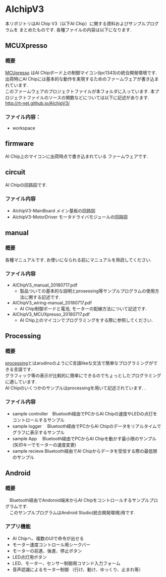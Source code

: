 # AIchipV3

本リポジトリはAI Chip V3（以下AI Chip）に関する資料およびサンプルプログラムを
まとめたものです.  各種ファイルの内容は以下になります.  


## MCUXpresso  

### 概要

[MCUpresso](https://www.nxp.com/jp/support/developer-resources/software-development-tools/mcuxpresso-software-and-tools/mcuxpresso-integrated-development-environment-ide:MCUXpresso-IDE) はAI Chipボード上の制御マイコン(lpc1343)の統合開発環境です.     
出荷時にAI Chipには基本的な動作を実現するためのファームウェアが書き込まれています.  
このファームウェアのプロジェクトファイルが本フォルダに入っています.
本プロジェクトファイルのソースの関数などについては以下に記述があります.  
<http://rt-net.github.io/AIchipV3/>   



### ファイル内容：
 * workspace



## firmware

AI Chip上のマイコンに出荷時点で書き込まれている
ファームウェアです.



## circuit  
AI Chipの回路図です.

### ファイル内容

 * AIchipV3-MainBoard    メイン基板の回路図      
 * AIchipV3-MotorDriver  モータドライバモジュールの回路図



## manual  

### 概要

各種マニュアルです.  お使いになられる前にマニュアルを熟読してください.

### ファイル内容

 * AIChipV3_manual_20180717.pdf
   * 製品ついての基本的な説明とprosessing等サンプルプログラムの使用方法に関する記述です.      
 * AIChipV3_wiring-manual_20180717.pdf  
   * AI Chip制御ボードと電池, モーターの配線方法について記述です. 
 * AIChipV3_MCUXpresso_20180717.pdf  
   * AI Chip上のマイコンでプログラミングをする際に参照してください. 



## Processing  

### 概要

[processing](https://processing.org/)とはarudinoのようにC言語likeな文法で簡単なプログラミングができる言語です.   
グラフィック等の表示が比較的に簡単にできるのでちょっとしたプログラミングに適しています.  
AI Chipのいくつかのサンプルはprocessingを用いて記述されています.  .  


### ファイル内容

 * sample controller　Bluetooth経由でPCからAI Chipの速度やLEDの点灯をコントロールするサンプル      
 * sample logger    　Bluetooth経由でPCからAI Chipのデータをリアルタイムでグラフに表示するサンプル
 * sample App       　Bluetooth経由でPCからAI Chipを動かす最小限のサンプル(矢印キーでモーターの速度変更)
 * sample recieve     Bluetooth経由でAI Chipからデータを受信する際の最低限のサンプル




## Android 

### 概要

　Bluetooth経由でAndoroid端末からAI Chipをコントロールするサンプルプログラムです.  
　このサンプルプログラムはAndroid Studio(統合開発環境)用です.

### アプリ機能
  
 * AI Chipへ、複数のUIで命令が出せる  
 * モーター速度コントロール用シークバー  
 * モーターの前進、後進、停止ボタン  
 * LED点灯用ボタン  
 * LED、モーター、センサー制御用コマンド入力フォーム  
 * 音声認識によるモーター制御 （行け、動け、ゆっくり、止まれ等） 
